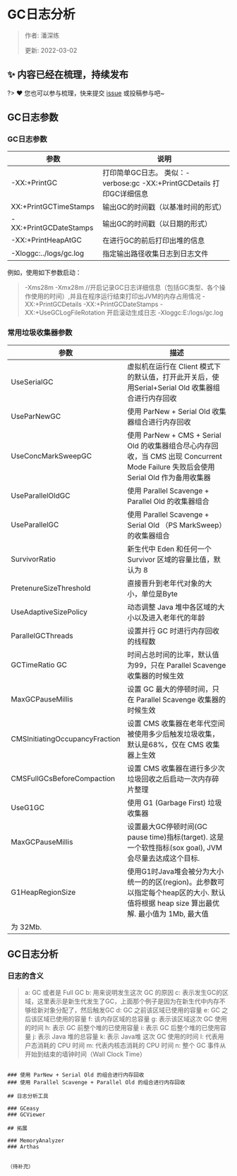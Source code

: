 # GC日志分析

> 作者: 潘深练
>
> 更新: 2022-03-02

## ✨ 内容已经在梳理，持续发布
?> ❤️ 您也可以参与梳理，快来提交 [issue](https://github.com/senlypan/jvm-docs/issues) 或投稿参与吧~




## GC日志参数

### GC日志参数

| 参数 | 说明|
|------|-----|
|-XX:+PrintGC |打印简单GC日志。 类似：-verbose:gc -XX:+PrintGCDetails 打印GC详细信息|
|XX:+PrintGCTimeStamps |输出GC的时间戳（以基准时间的形式）|
|-XX:+PrintGCDateStamps| 输出GC的时间戳（以日期的形式）|
|-XX:+PrintHeapAtGC |在进行GC的前后打印出堆的信息|
|-Xloggc:../logs/gc.log| 指定输出路径收集日志到日志文件|

例如，使用如下参数启动：

> -Xms28m
> -Xmx28m //开启记录GC日志详细信息（包括GC类型、各个操作使用的时间）,并且在程序运行结束打印出JVM的内存占用情况
> -XX:+PrintGCDetails
> -XX:+PrintGCDateStamps
> -XX:+UseGCLogFileRotation 开启滚动生成日志
> -Xloggc:E:/logs/gc.log


### 常用垃圾收集器参数

|参数 |描述|
|------|-----|
|UseSerialGC |虚拟机在运行在 Client 模式下的默认值，打开此开关后，使用Serial+Serial Old 收集器组合进行内存回收|
|UseParNewGC |使用 ParNew + Serial Old 收集器组合进行内存回收 |
|UseConcMarkSweepGC |使用 ParNew + CMS + Serial Old 的收集器组合尽心内存回收，当 CMS 出现 Concurrent Mode Failure 失败后会使用 Serial Old 作为备用收集器|
|UseParallelOldGC |使用 Parallel Scavenge + Parallel Old 的收集器组合 |
|UseParallelGC |使用 Parallel Scavenge + Serial Old （PS MarkSweep）的收集器组合|
|SurvivorRatio| 新生代中 Eden 和任何一个 Survivor 区域的容量比值，默认为 8 |
|PretenureSizeThreshold |直接晋升到老年代对象的大小，单位是Byte |
|UseAdaptiveSizePolicy |动态调整 Java 堆中各区域的大小以及进入老年代的年龄|
|ParallelGCThreads |设置并行 GC 时进行内存回收的线程数|
|GCTimeRatio GC |时间占总时间的比率，默认值为99，只在 Parallel Scavenge 收集器的时候生效|
|MaxGCPauseMillis |设置 GC 最大的停顿时间，只在 Parallel Scavenge 收集器的时候生效|
|CMSInitiatingOccupancyFraction |设置 CMS 收集器在老年代空间被使用多少后触发垃圾收集，默认是68%，仅在 CMS 收集器上生效|
|CMSFullGCsBeforeCompaction |设置 CMS 收集器在进行多少次垃圾回收之后启动一次内存碎片整理|
|UseG1GC |使用 G1 (Garbage First) 垃圾收集器|
|MaxGCPauseMillis |设置最大GC停顿时间(GC pause time)指标(target). 这是一个软性指标(sox goal), JVM 会尽量去达成这个目标. |
|G1HeapRegionSize| 使用G1时Java堆会被分为大小统一的的区(region)。此参数可以指定每个heap区的大小. 默认值将根据 heap size 算出最优解. 最小值为 1Mb, 最大值
为 32Mb.|


## GC日志分析

### 日志的含义



> a: GC 或者是 Full GC 
> b: 用来说明发生这次 GC 的原因 
> c: 表示发生GC的区域，这里表示是新生代发生了GC，上面那个例子是因为在新生代中内存不够给新对象分配了，然后触发GC 
> d: GC 之前该区域已使用的容量 
> e: GC 之后该区域已使用的容量
> f: 该内存区域的总容量 
> g: 表示该区域这次 GC 使用的时间 
> h: 表示 GC 前整个堆的已使用容量 
> i: 表示 GC 后整个堆的已使用容量 
> j: 表示 Java 堆的总容量 
> k: 表示 Java堆 这次 GC 使用的时间 
> l: 代表用户态消耗的 CPU 时间 
> m: 代表内核态消耗的 CPU 时间 
> n: 整个 GC 事件从开始到结束的墙钟时间（Wall Clock Time）

```

### 使用 ParNew + Serial Old 的组合进行内存回收
### 使用 Parallel Scavenge + Parallel Old 的组合进行内存回收

## 日志分析工具

### GCeasy
### GCViewer

## 拓展

### MemoryAnalyzer
### Arthas


（待补充）